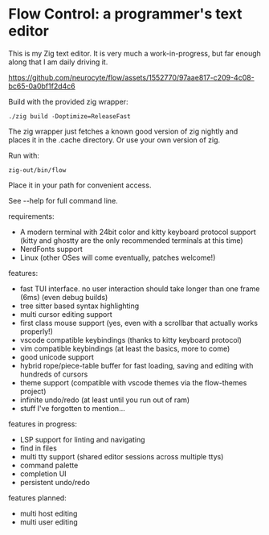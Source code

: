 # Flow Control: a programmer's text editor

This is my Zig text editor. It is very much a work-in-progress, but far enough along that I am daily driving it.


https://github.com/neurocyte/flow/assets/1552770/97aae817-c209-4c08-bc65-0a0bf1f2d4c6

Build with the provided zig wrapper:
```shell
./zig build -Doptimize=ReleaseFast
```

The zig wrapper just fetches a known good version of zig nightly and places it
in the .cache directory. Or use your own version of zig.

Run with:
```shell
zig-out/bin/flow
```

Place it in your path for convenient access.

See --help for full command line.

requirements:
- A modern terminal with 24bit color and kitty keyboard protocol support (kitty and ghostty are the only recommended terminals at this time)
- NerdFonts support
- Linux (other OSes will come eventually, patches welcome!)

features:
- fast TUI interface. no user interaction should take longer than one frame (6ms) (even debug builds)
- tree sitter based syntax highlighting
- multi cursor editing support
- first class mouse support (yes, even with a scrollbar that actually works properly!)
- vscode compatible keybindings (thanks to kitty keyboard protocol)
- vim compatible keybindings (at least the basics, more to come)
- good unicode support
- hybrid rope/piece-table buffer for fast loading, saving and editing with hundreds of cursors
- theme support (compatible with vscode themes via the flow-themes project)
- infinite undo/redo (at least until you run out of ram)
- stuff I've forgotten to mention...

features in progress:
- LSP support for linting and navigating
- find in files
- multi tty support (shared editor sessions across multiple ttys)
- command palette
- completion UI
- persistent undo/redo

features planned:
- multi host editing
- multi user editing
